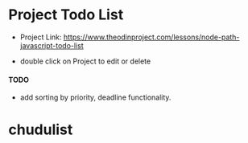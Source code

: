 # Project Todo List

- Project Link: https://www.theodinproject.com/lessons/node-path-javascript-todo-list

- double click on Project to edit or delete

#### TODO

- add sorting by priority, deadline functionality.
# chudulist
